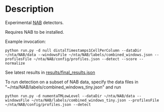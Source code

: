 # Description

Experimental [NAB](https://github.com/numenta/NAB) detectors.

Requires NAB to be installed.

Example invocation:

```
python run.py -d null distalTimestamps1CellPerColumn --dataDir ~/nta/NAB/data --windowsFile ~/nta/NAB/labels/combined_windows.json --profilesFile ~/nta/NAB/config/profiles.json --detect --score --normalize
```

See latest results in [results/final_results.json](results/final_results.json)

To run detection on a subset of NAB data, specify the data files in "~/nta/NAB/labels/combined_windows_tiny.json" and run

```
python run.py -d numentaTMLowLevel --dataDir ~/nta/NAB/data --windowsFile ~/nta/NAB/labels/combined_windows_tiny.json --profilesFile ~/nta/NAB/config/profiles.json --detect
```